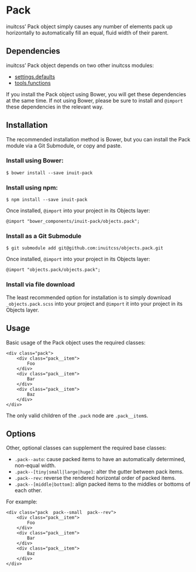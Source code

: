 # Pack

inuitcss’ Pack object simply causes any number of elements pack up horizontally
to automatically fill an equal, fluid width of their parent.

## Dependencies

inuitcss’ Pack object depends on two other inuitcss modules:

* [settings.defaults](https://github.com/inuitcss/settings.defaults)
* [tools.functions](https://github.com/inuitcss/tools.functions)

If you install the Pack object using Bower, you will get these dependencies at
the same time. If not using Bower, please be sure to install and `@import` these
dependencies in the relevant way.

## Installation

The recommended installation method is Bower, but you can install the Pack
module via a Git Submodule, or copy and paste.

### Install using Bower:

    $ bower install --save inuit-pack

### Install using npm:

    $ npm install --save inuit-pack

Once installed, `@import` into your project in its Objects layer:

    @import "bower_components/inuit-pack/objects.pack";

### Install as a Git Submodule

    $ git submodule add git@github.com:inuitcss/objects.pack.git

Once installed, `@import` into your project in its Objects layer:

    @import "objects.pack/objects.pack";

### Install via file download

The least recommended option for installation is to simply download
`_objects.pack.scss` into your project and `@import` it into your project in
its Objects layer.

## Usage

Basic usage of the Pack object uses the required classes:

    <div class="pack">
        <div class="pack__item">
            Foo
        </div>
        <div class="pack__item">
            Bar
        </div>
        <div class="pack__item">
            Baz
        </div>
    </div>

The only valid children of the `.pack` node are `.pack__item`s.

## Options

Other, optional classes can supplement the required base classes:

* `.pack--auto`: cause packed items to have an automatically determined,
  non-equal width.
* `.pack--[tiny|small|large|huge]`: alter the gutter between pack items.
* `.pack--rev`: reverse the rendered horizontal order of packed items.
* `.pack--[middle|bottom]`: align packed items to the middles or bottoms of each
  other.

For example:

    <div class="pack  pack--small  pack--rev">
        <div class="pack__item">
            Foo
        </div>
        <div class="pack__item">
            Bar
        </div>
        <div class="pack__item">
            Baz
        </div>
    </div>
